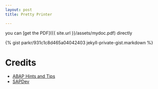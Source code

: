 ```yaml
---
layout: post
title: Pretty Printer

---
```






you can [get the PDF]({{ site.url }}/assets/mydoc.pdf) directly


{% gist parkr/931c1c8d465a04042403 jekyll-private-gist.markdown %}

# Credits
- [ABAP Hints and Tips](http://abap4.tripod.com/Beautify_Source_Code.html)
- [SAPDev](http://www.sapdev.co.uk/programs/custom/zclippretty.htm)
